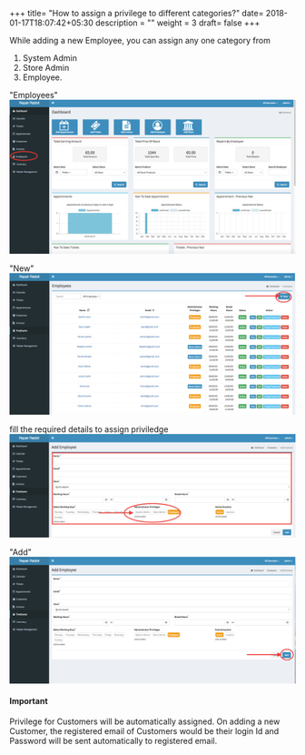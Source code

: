 +++
title= "How to assign a privilege to different categories?"
date= 2018-01-17T18:07:42+05:30
description = ""
weight = 3
draft= false
+++


While adding a new Employee, you can assign any one category from 


1. System Admin  
2. Store Admin 
3. Employee. 

"Employees"
![How to assign a privilege to different categories?](/images/employees/how_to_assing_priviledges/go_to_employees.png)

"New"
![How to assign a privilege to different categories?](/images/employees/how_to_assing_priviledges/add_new.png)

fill the required details to assign priviledge
![How to assign a privilege to different categories?](/images/employees/how_to_assing_priviledges/fill_the_required_details_and_assign_privilege.png)

"Add"
![How to assign a privilege to different categories?](/images/employees/how_to_assing_priviledges/click_add.png)



#### Important
Privilege for Customers will be automatically assigned. On adding a new Customer, the registered email of Customers would be their login Id and Password will be sent automatically to registered email.
